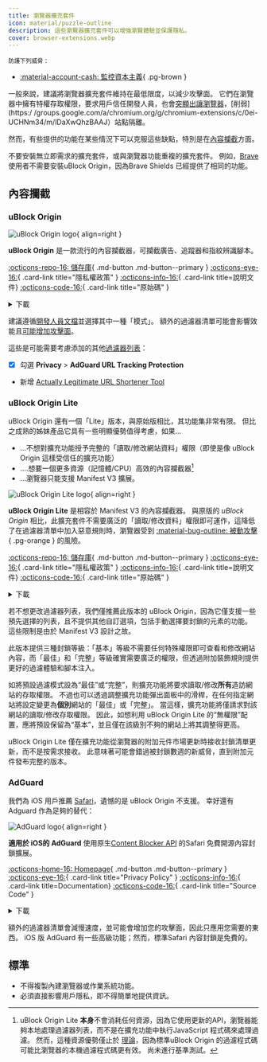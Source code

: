 ```yaml
---
title: 瀏覽器擴充套件
icon: material/puzzle-outline
description: 這些瀏覽器擴充套件可以增強瀏覽體驗並保護隱私。
cover: browser-extensions.webp
---
```


<small>防護下列威脅：</small>

- [:material-account-cash: 監控資本主義](basics/common-threats.md#surveillance-as-a-business-model){ .pg-brown }

一般來說，建議將瀏覽器擴充套件維持在最低限度，以減少攻擊面。 它們在瀏覽器中擁有特權存取權限，要求用戶信任開發人員，也會[突顯出讓瀏覽器](https://en.wikipedia.org/wiki/Device_fingerprint#Browser_fingerprint)，[削弱](https:/ /groups.google.com/a/chromium.org/g/chromium-extensions/c/0ei-UCHNm34/m/lDaXwQhzBAAJ）站點隔離。

然而，有些提供的功能在某些情況下可以克服這些缺點，特別是在[內容攔截](basics/common-threats.md#mass-surveillance-programs)方面。

不要安裝無立即需求的擴充套件，或與瀏覽器功能重複的擴充套件。 例如，[Brave](desktop-browsers.md#brave)使用者不需要安裝uBlock Origin，因為Brave Shields 已經提供了相同的功能。

## 內容攔截

### uBlock Origin

<div class="admonition recommendation" markdown>

![uBlock Origin logo](assets/img/browsers/ublock_origin.svg){ align=right }

**uBlock Origin** 是一款流行的內容攔截器，可攔截廣告、追蹤器和指紋辨識腳本。

[:octicons-repo-16: 儲存庫](https://github.com/gorhill/uBlock#readme){ .md-button .md-button--primary }
[:octicons-eye-16:](https://github.com/gorhill/uBlock/wiki/Privacy-policy){ .card-link title="隱私權政策" }
[:octicons-info-16:](https://github.com/gorhill/uBlock/wiki){ .card-link title=說明文件}
[:octicons-code-16:](https://github.com/gorhill/uBlock){ .card-link title="原始碼" }

<details class="downloads" markdown>
<summary>下載</summary>

- [:simple-firefoxbrowser: Firefox](https://addons.mozilla.org/firefox/addon/ublock-origin)
- [:simple-googlechrome: Chrome](https://chrome.google.com/webstore/detail/ublock-origin/cjpalhdlnbpafiamejdnhcphjbkeiagm)
- [:fontawesome-brands-edge: Edge](https://microsoftedge.microsoft.com/addons/detail/ublock-origin/odfafepnkmbhccpbejgmiehpchacaeak)

</details>

</div>

建議遵循[開發人員文檔](https://github.com/gorhill/uBlock/wiki/Blocking-mode)並選擇其中一種「模式」。 額外的過濾器清單可能會影響效能且[可能增加攻擊面](https://portswigger.net/research/ublock-i-exfiltrate-exploiting-ad-blockers-with-css)。

這些是可能需要考慮添加的其他[過濾器列表](https://github.com/gorhill/uBlock/wiki/Dashboard:-Filter-lists)：

- [x] 勾選 **Privacy** > **AdGuard URL Tracking Protection**
- 新增 [Actually Legitimate URL Shortener Tool](https://raw.githubusercontent.com/DandelionSprout/adfilt/master/LegitimateURLShortener.txt)

### uBlock Origin Lite

uBlock Origin 還有一個「Lite」版本，與原始版相比，其功能集非常有限。 但比之成熟的姊妹產品它具有一些明顯優勢值得考慮，如果...

- ...不想對擴充功能授予完整的「讀取/修改網站資料」權限（即使是像 uBlock Origin 這樣受信任的擴充功能）
- ....想要一個更多資源（記憶體/CPU）高效的內容攔截器[^1]
- ...瀏覽器只能支援 Manifest V3 擴展。

<div class="admonition recommendation" markdown>

![uBlock Origin Lite logo](assets/img/browsers/ublock_origin_lite.svg){ align=right }

**uBlock Origin Lite** 是相容於 Manifest V3 的內容攔截器。 與原版的 _uBlock Origin_ 相比，此擴充套件不需要廣泛的「讀取/修改資料」權限即可運作，這降低了在過濾器清單中加入惡意規則時，瀏覽器受到 [:material-bug-outline: 被動攻擊](basics/common-threats.md#security-and-privacy){ .pg-orange } 的風險。

[:octicons-repo-16: 儲存庫](https://github.com/uBlockOrigin/uBOL-home#readme){ .md-button .md-button--primary }
[:octicons-eye-16:](https://github.com/uBlockOrigin/uBOL-home/wiki/Privacy-policy){ .card-link title="隱私權政策" }
[:octicons-info-16:](https://github.com/uBlockOrigin/uBOL-home/wiki){ .card-link title=說明文件}
[:octicons-code-16:](https://github.com/gorhill/uBlock/tree/master/platform/mv3){ .card-link title="原始碼" }

<details class="downloads" markdown>
<summary>下載</summary>

- [:simple-firefoxbrowser: Firefox](https://addons.mozilla.org/addon/ublock-origin-lite)
- [:simple-googlechrome: Chrome](https://chrome.google.com/webstore/detail/ublock-origin-lite/ddkjiahejlhfcafbddmgiahcphecmpfh)

</details>

</div>

若不想更改過濾器列表，我們僅推薦此版本的 uBlock Origin，因為它僅支援一些預先選擇的列表，且不提供其他自訂選項，包括手動選擇要封鎖的元素的功能。 這些限制是由於 Manifest V3 設計之故。

此版本提供三種封鎖等級：「基本」等級不需要任何特殊權限即可查看和修改網站內容，而「最佳」和「完整」等級確實需要廣泛的權限，但透過附加裝飾規則提供更好的過濾體驗和腳本注入。

如將預設過濾模式設為“最佳”或“完整”，則擴充功能將要求讀取/修改**所有**造訪網站的存取權限。 不過也可以透過調整擴充功能彈出面板中的滑桿，在任何指定網站將設定變更為**個別**網站的「最佳」或「完整」。 當這樣，擴充功能將僅請求對該網站的讀取/修改存取權限。 因此，如想利用 uBlock Origin Lite 的“無權限”配置，應將預設保留為“基本”，並且僅在該級別不夠的網站上將其調整得更高。

uBlock Origin Lite 僅在擴充功能從瀏覽器的附加元件市場更新時接收封鎖清單更新，而不是按需求接收。 此意味著可能會錯過被封鎖數週的新威脅，直到附加元件發布完整的版本。

### AdGuard

我們為 iOS 用戶推薦 [Safari](mobile-browsers.md#safari)，遺憾的是 uBlock Origin 不支援。 幸好還有 Adguard 作為足夠的替代：

<div class="admonition recommendation" markdown>

![AdGuard logo](assets/img/browsers/adguard.svg){ align=right }

**適用於 iOS的 AdGuard** 使用原生[Content Blocker API](https://developer.apple.com/documentation/safariservices/creating_a_content_blocker) 的Safari 免費開源內容封鎖擴展。

[:octicons-home-16: Homepage](https://adguard.com/en/adguard-ios/overview.html){ .md-button .md-button--primary }
[:octicons-eye-16:](https://adguard.com/privacy/ios.html){ .card-link title="Privacy Policy" }
[:octicons-info-16:](https://kb.adguard.com/ios){ .card-link title=Documentation}
[:octicons-code-16:](https://github.com/AdguardTeam/AdguardForiOS){ .card-link title="Source Code" }

<details class="downloads" markdown>
<summary>下載</summary>

- [:simple-appstore: App Store](https://apps.apple.com/app/id1047223162)

</details>

</div>

額外的過濾器清單會減慢速度，並可能會增加您的攻擊面，因此只應用您需要的東西。 iOS 版 AdGuard 有一些高級功能；然而，標準Safari 內容封鎖是免費的。

## 標準

- 不得複製內建瀏覽器或作業系統功能。
- 必須直接影響用戶隱私，即不得簡單地提供資訊。

[^1]: uBlock Origin Lite **本身**不會消耗任何資源，因為它使用更新的API，瀏覽器能夠本地處理過濾器列表，而不是在擴充功能中執行JavaScript 程式碼來處理過濾。 然而，這種資源優勢僅止於 [理論](https://github.com/uBlockOrigin/uBOL-home/wiki/Frequently-asked-questions-\(FAQ\)#is-ubol-more-efficient-cpu--and-memory-wise-than-ubo)，因為標準uBlock Origin 的過濾程式碼可能比瀏覽器的本機過濾程式碼更有效。 尚未進行基準測試。
